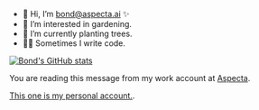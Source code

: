 - 👋 Hi, I’m bond@aspecta.ai ✨
- 👀 I’m interested in gardening.
- 🌱 I’m currently planting trees.
- 🧑‍💻 Sometimes I write code.



[![Bond's GitHub stats](https://github-readme-stats.vercel.app/api?username=shrekuu&show_icons=true)](https://github.com/shrekuu/resume)

You are reading this message from my work account at [Aspecta](https://aspecta.id).

[This one is my personal account.](https://github.com/shrekuu).

